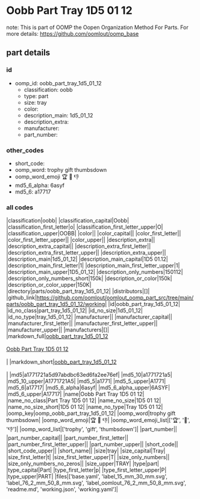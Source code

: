 # Oobb Part Tray 1D5 01 12  

note: This is part of OOMP the Oopen Organization Method For Parts. For more details: https://github.com/oomlout/oomp_base

##  part details





### id
* oomp_id: oobb_part_tray_1d5_01_12
  * classification: oobb
  * type: part
  * size: tray
  * color: 
  * description_main: 1d5_01_12
  * description_extra: 
  * manufacturer: 
  * part_number: 

### other_codes
* short_code: 
* oomp_word: trophy gift thumbsdown
* oomp_word_emoji :trophy: :gift: :thumbsdown:
* md5_6_alpha: 6asyf
* md5_6: a17717

### all codes 
|classification|oobb|
|classification_capital|Oobb|
|classification_first_letter|o|
|classification_first_letter_upper|O|
|classification_upper|OOBB|
|color||
|color_capital||
|color_first_letter||
|color_first_letter_upper||
|color_upper||
|description_extra||
|description_extra_capital||
|description_extra_first_letter||
|description_extra_first_letter_upper||
|description_extra_upper||
|description_main|1d5_01_12|
|description_main_capital|1D5 01.12|
|description_main_first_letter|1|
|description_main_first_letter_upper|1|
|description_main_upper|1D5_01_12|
|description_only_numbers|150112|
|description_only_numbers_short|150k|
|description_or_color|150k|
|description_or_color_upper|150K|
|directory|parts/oobb_part_tray_1d5_01_12|
|distributors|[]|
|github_link|https://github.com/oomlout/oomlout_oomp_part_src/tree/main/parts/oobb_part_tray_1d5_01_12/working|
|id|oobb_part_tray_1d5_01_12|
|id_no_class|part_tray_1d5_01_12|
|id_no_size|1d5_01_12|
|id_no_type|tray_1d5_01_12|
|manufacturer||
|manufacturer_capital||
|manufacturer_first_letter||
|manufacturer_first_letter_upper||
|manufacturer_upper||
|manufacturers|[]|
|markdown_full|[oobb_part_tray_1d5_01_12](https://github.com/oomlout/oomlout_oomp_part_src/tree/main/parts/oobb_part_tray_1d5_01_12/working)<br>[](https://github.com/oomlout/oomlout_oomp_part_src/tree/main/parts/oobb_part_tray_1d5_01_12/working)<br>[Oobb Part Tray 1D5 01 12](https://github.com/oomlout/oomlout_oomp_part_src/tree/main/parts/oobb_part_tray_1d5_01_12/working)<br><br>|
|markdown_short|[oobb_part_tray_1d5_01_12](https://github.com/oomlout/oomlout_oomp_part_src/tree/main/parts/oobb_part_tray_1d5_01_12/working)<br><br>|
|md5|a1771721a5d97abdbc63ed6fa2ee76ef|
|md5_10|a1771721a5|
|md5_10_upper|A1771721A5|
|md5_5|a1771|
|md5_5_upper|A1771|
|md5_6|a17717|
|md5_6_alpha|6asyf|
|md5_6_alpha_upper|6ASYF|
|md5_6_upper|A17717|
|name|Oobb Part Tray 1D5 01 12|
|name_no_class|Part Tray 1D5 01 12|
|name_no_size|1D5 01 12|
|name_no_size_short|1D5 01 12|
|name_no_type|Tray 1D5 01 12|
|oomp_key|oomp_oobb_part_tray_1d5_01_12|
|oomp_word|trophy gift thumbsdown|
|oomp_word_emoji|:trophy: :gift: :thumbsdown:|
|oomp_word_emoji_list|[':trophy:', ':gift:', ':thumbsdown:']|
|oomp_word_list|['trophy', 'gift', 'thumbsdown']|
|part_number||
|part_number_capital||
|part_number_first_letter||
|part_number_first_letter_upper||
|part_number_upper||
|short_code||
|short_code_upper||
|short_name||
|size|tray|
|size_capital|Tray|
|size_first_letter|t|
|size_first_letter_upper|T|
|size_only_numbers||
|size_only_numbers_no_zeros||
|size_upper|TRAY|
|type|part|
|type_capital|Part|
|type_first_letter|p|
|type_first_letter_upper|P|
|type_upper|PART|
|files|['base.yaml', 'label_15_mm_30_mm.svg', 'label_76_2_mm_50_8_mm.svg', 'label_oomlout_76_2_mm_50_8_mm.svg', 'readme.md', 'working.json', 'working.yaml']|
